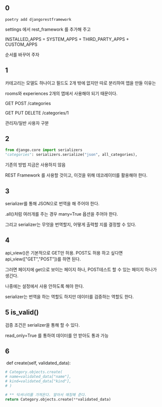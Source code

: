 ## 0

`poetry add djangorestframework`

settings 에서 rest_framework 를 추가해 주고

INSTALLED_APPS = SYSTEM_APPS + THIRD_PARTY_APPS + CUSTOM_APPS 

순서를 바꾸어 주자



## 1

카테고리는 모델도 하나이고 필드도 2개 밖에 없지만 따로 분리하여 앱을 만들 이유는

rooms와 experiences 2개의 앱에서 사용해야 되기 때문이다. 

GET POST /categories

GET PUT DELETE /categories/1

관리자/일반 사용자 구분



## 2

```python
from django.core import serializers
"categories": serializers.serialize("json", all_categories),
```

기존의 방법 지금은 사용하지 않음



REST Framework 를 사용할 것이고, 이것을 위해 데코레이터를 활용해야 한다. 



## 3

serializer를 통해 JSON으로 번역을 해 주어야 한다. 

.all()처럼 여러개를 주는 경우 many=True 욥션을 주어야 한다. 

그리고 serializer는 무엇을 번역할지, 어떻게 출력할 지를 결정할 수 있다. 



## 4

api_view()은 기본적으로 GET만 허용. POST도 허용 하고 싶다면 api_view(["GET","POST"])를 하면 된다. 

그러면 페이지에 get으로 보이는 페이지 하나, POST테스트 할 수 있는 페이지 하나가 생긴다. 

나중에는 설정에서 사용 안하도록 해야 한다. 



serializer는 번역을 하는 역할도 하지만 데이터를 검증하는 역할도 한다. 



## 5 is_valid()

검증 조건은 serializer을 통해 할 수 있다. 

read_only=True 를 통하여 데이터를 안 받아도 통과 가능



## 6

​    def create(self, validated_data):

```python
# Category.objects.create(
# name=validated_data["name"],
# kind=validated_data["kind"],
# )

# ** 딕셔너리를 가져온다. 알아서 매칭해 준다.
return Category.objects.create(**validated_data)
```



